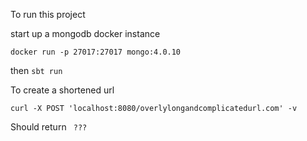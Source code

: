To run this project

start up a mongodb docker instance

``docker run -p 27017:27017 mongo:4.0.10``


then 
``sbt run``

To create a shortened url

``curl -X POST 'localhost:8080/overlylongandcomplicatedurl.com' -v``

Should return 
`` ???``




